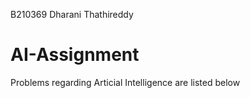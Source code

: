 B210369 Dharani Thathireddy
# AI-Assignment
Problems regarding Articial Intelligence are listed below
